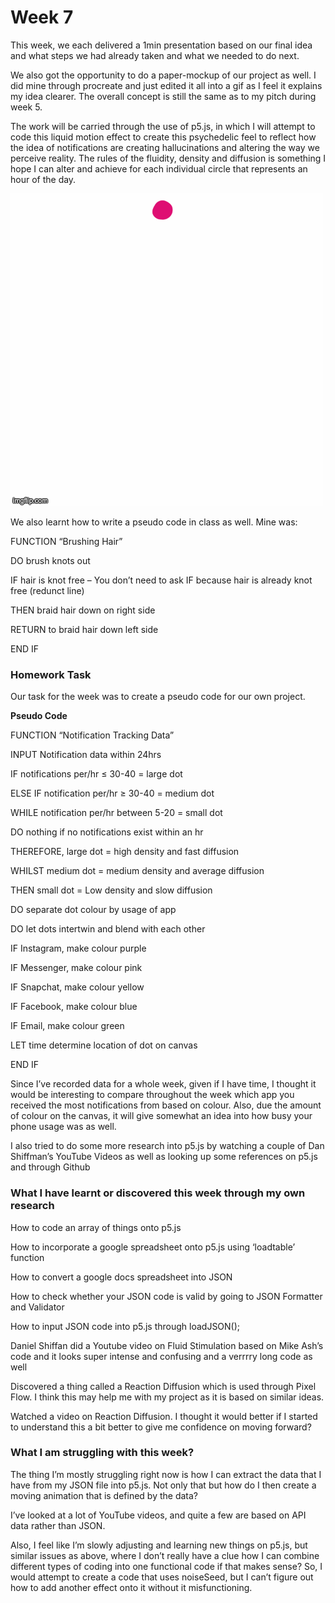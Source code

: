 # Week 7

This week, we each delivered a 1min presentation based on our final idea and what steps we had already taken and what we needed to do next.  

We also got the opportunity to do a paper-mockup of our project as well. I did mine through procreate and just edited it all into a gif as I feel it explains my idea clearer. The overall concept is still the same as to my pitch during week 5.  

The work will be carried through the use of p5.js, in which I will attempt to code this liquid motion effect to create this psychedelic feel to reflect how the idea of notifications are creating hallucinations and altering the way we perceive reality. The rules of the fluidity, density and diffusion is something I hope I can alter and achieve for each individual circle that represents an hour of the day.  


![Alt Text](https://github.com/aliceyu1111/Slave-to-the-Algorithm/blob/master/Week%207/4ek575.gif)

We also learnt how to write a pseudo code in class as well. Mine was: 

FUNCTION “Brushing Hair” 

DO brush knots out 

IF hair is knot free – You don’t need to ask IF because hair is already knot free (redunct line) 

THEN braid hair down on right side 

RETURN to braid hair down left side 

END IF 

 

### Homework Task 

Our task for the week was to create a pseudo code for our own project.  

**Pseudo Code** 

FUNCTION “Notification Tracking Data” 

INPUT Notification data within 24hrs  

IF notifications per/hr ≤ 30-40 = large dot 

ELSE IF notification per/hr ≥ 30-40 = medium dot 

WHILE notification per/hr between 5-20 = small dot 

DO nothing if no notifications exist within an hr 

THEREFORE, large dot = high density and fast diffusion 

WHILST medium dot = medium density and average diffusion 

THEN small dot = Low density and slow diffusion 

DO separate dot colour by usage of app  

DO let dots intertwin and blend with each other 

IF Instagram, make colour purple 

IF Messenger, make colour pink 

IF Snapchat, make colour yellow 

IF Facebook, make colour blue 

IF Email, make colour green 

LET time determine location of dot on canvas 

END IF 

 


Since I’ve recorded data for a whole week, given if I have time, I thought it would be interesting to compare throughout the week which app you received the most notifications from based on colour. Also, due the amount of colour on the canvas, it will give somewhat an idea into how busy your phone usage was as well.  

I also tried to do some more research into p5.js by watching a couple of Dan Shiffman’s YouTube Videos as well as looking up some references on p5.js and through Github 


### What I have learnt or discovered this week through my own research 

How to code an array of things onto p5.js 

How to incorporate a google spreadsheet onto p5.js using ‘loadtable’ function 

How to convert a google docs spreadsheet into JSON 

How to check whether your JSON code is valid by going to JSON Formatter and Validator 

How to input JSON code into p5.js through loadJSON(); 

Daniel Shiffan did a Youtube video on Fluid Stimulation based on Mike Ash’s code and it looks super intense and confusing and a verrrry long code as well 

Discovered a thing called a Reaction Diffusion which is used through Pixel Flow. I think this may help me with my project as it is based on similar ideas. 

Watched a video on Reaction Diffusion. I thought it would better if I started to understand this a bit better to give me confidence on moving forward? 

 

### What I am struggling with this week? 

The thing I’m mostly struggling right now is how I can extract the data that I have from my JSON file into p5.js. Not only that but how do I then create a moving animation that is defined by the data?  

I’ve looked at a lot of YouTube videos, and quite a few are based on API data rather than JSON.  

Also, I feel like I’m slowly adjusting and learning new things on p5.js, but similar issues as above, where I don’t really have a clue how I can combine different types of coding into one functional code if that makes sense? So, I would attempt to create a code that uses noiseSeed, but I can’t figure out how to add another effect onto it without it misfunctioning.  



